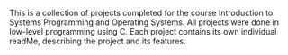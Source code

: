 This is a collection of projects completed for the course Introduction to Systems Programming and Operating Systems. All projects were done in low-level programming using C. Each project contains its own individual readMe, describing the project and its features.
